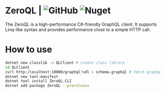 # ZeroQL | ![GitHub](https://img.shields.io/github/license/byme8/zeroql?style=flat-square) ![Nuget](https://img.shields.io/nuget/v/zeroql?style=flat-square)

The ZeroQL is a high-performance C#-friendly GraphQL client. It supports Linq-like syntax and provides performance close to a simple HTTP call.

# How to use


``` bash
dotnet new classlib -o QLClient # create class library
cd QLClient 
curl http:/localhost:10000/graphql?sdl > schema.graphql # fetch graphql schema from server(depends on your web server)
dotnet new tool-manifest
dotnet tool install ZeroQL.CLI
dotnet add package ZeroQL --prerelease
```